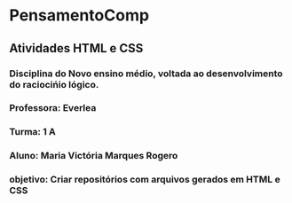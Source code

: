  # PensamentoComp
 ## Atividades HTML e CSS
 ### Disciplina do Novo ensino médio, voltada ao desenvolvimento do raciocińio lógico.
 ### Professora: Everlea 
### Turma: 1 A
 ### Aluno: Maria Victória Marques Rogero
 ### objetivo: Criar repositórios com arquivos gerados em HTML e CSS
